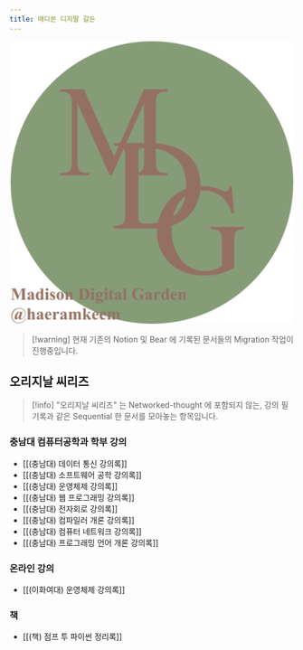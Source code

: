 ```yaml
---
title: 매디쏜 디지딸 갈든
---
```


<a href="https://mdg.haeramk.im">
    <div align="center">
        <img src="https://raw.githubusercontent.com/haeramkeem/mdg/main/quartz/static/mdg.svg" alt="mdg banner image" width=500 />
    </div>
</a>

> [!warning] 현재 기존의 Notion 및 Bear 에 기록된 문서들의 Migration 작업이 진행중입니다.

## 오리지날 씨리즈

> [!info] "오리지날 씨리즈" 는 Networked-thought 에 포함되지 않는, 강의 필기록과 같은 Sequential 한 문서를 모아놓는 항목입니다.

### 충남대 컴퓨터공학과 학부 강의

- [[(충남대) 데이터 통신 강의록]]
- [[(충남대) 소프트웨어 공학 강의록]]
- [[(충남대) 운영체제 강의록]]
- [[(충남대) 웹 프로그래밍 강의록]]
- [[(충남대) 전자회로 강의록]]
- [[(충남대) 컴파일러 개론 강의록]]
- [[(충남대) 컴퓨터 네트워크 강의록]]
- [[(충남대) 프로그래밍 언어 개론 강의록]]

### 온라인 강의

- [[(이화여대) 운영체제 강의록]]
### 책

- [[(책) 점프 투 파이썬 정리록]]